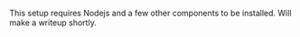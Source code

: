 This setup requires Nodejs and a few other components to be installed. Will make a writeup
shortly.
